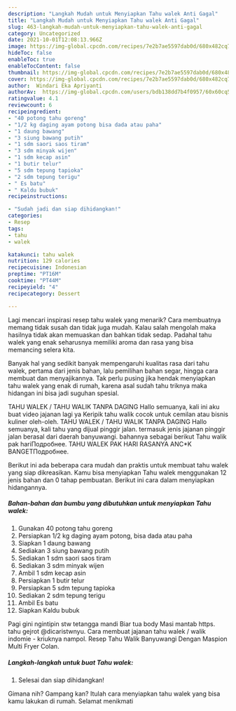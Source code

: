 ```yaml
---
description: "Langkah Mudah untuk Menyiapkan Tahu walek Anti Gagal"
title: "Langkah Mudah untuk Menyiapkan Tahu walek Anti Gagal"
slug: 463-langkah-mudah-untuk-menyiapkan-tahu-walek-anti-gagal
category: Uncategorized
date: 2021-10-01T12:08:13.966Z
image: https://img-global.cpcdn.com/recipes/7e2b7ae5597dab0d/680x482cq70/tahu-walek-foto-resep-utama.jpg
hideToc: false
enableToc: true
enableTocContent: false
thumbnail: https://img-global.cpcdn.com/recipes/7e2b7ae5597dab0d/680x482cq70/tahu-walek-foto-resep-utama.jpg
cover: https://img-global.cpcdn.com/recipes/7e2b7ae5597dab0d/680x482cq70/tahu-walek-foto-resep-utama.jpg
author:  Windari Eka Apriyanti
authorAv:  https://img-global.cpcdn.com/users/bdb138dd7b4f0957/60x60cq50/avatar.jpg
ratingvalue: 4.1
reviewcount: 6
recipeingredient:
- "40 potong tahu goreng"
- "1/2 kg daging ayam potong bisa dada atau paha"
- "1 daung bawang"
- "3 siung bawang putih"
- "1 sdm saori saos tiram"
- "3 sdm minyak wijen"
- "1 sdm kecap asin"
- "1 butir telur"
- "5 sdm tepung tapioka"
- "2 sdm tepung terigu"
- " Es batu"
- " Kaldu bubuk"
recipeinstructions:

- "Sudah jadi dan siap dihidangkan!"
categories:
- Resep
tags:
- tahu
- walek

katakunci: tahu walek 
nutrition: 129 calories
recipecuisine: Indonesian
preptime: "PT16M"
cooktime: "PT44M"
recipeyield: "4"
recipecategory: Dessert

---
```



Lagi mencari inspirasi resep tahu walek yang menarik? Cara membuatnya memang tidak susah dan tidak juga mudah. Kalau salah mengolah maka hasilnya tidak akan memuaskan dan bahkan tidak sedap. Padahal tahu walek yang enak seharusnya memiliki aroma dan rasa yang bisa memancing selera kita.


Banyak hal yang sedikit banyak mempengaruhi kualitas rasa dari tahu walek, pertama dari jenis bahan, lalu pemilihan bahan segar, hingga cara membuat dan menyajikannya. Tak perlu pusing jika hendak menyiapkan tahu walek yang enak di rumah, karena asal sudah tahu triknya maka hidangan ini bisa jadi suguhan spesial.

TAHU WALEK / TAHU WALIK TANPA DAGING Hallo semuanya, kali ini aku buat video jajanan lagi ya Keripik tahu walik cocok untuk cemilan atau bisnis kuliner oleh-oleh. TAHU WALEK / TAHU WALIK TANPA DAGING Hallo semuanya, kali tahu yang dijual pinggir jalan. termasuk jenis jajanan pinggir jalan berasal dari daerah banyuwangi. bahannya sebagai berikut Tahu walik pak hariПодробнее. TAHU WALEK PAK HARI RASANYA ANC*K BANGETПодробнее.


Berikut ini ada beberapa cara mudah dan praktis untuk membuat tahu walek yang siap dikreasikan. Kamu bisa menyiapkan Tahu walek menggunakan 12 jenis bahan dan 0 tahap pembuatan. Berikut ini cara dalam menyiapkan hidangannya.

<!--inarticleads1-->

##### Bahan-bahan dan bumbu yang dibutuhkan untuk menyiapkan Tahu walek:

1. Gunakan 40 potong tahu goreng
1. Persiapkan 1/2 kg daging ayam potong, bisa dada atau paha
1. Siapkan 1 daung bawang
1. Sediakan 3 siung bawang putih
1. Sediakan 1 sdm saori saos tiram
1. Sediakan 3 sdm minyak wijen
1. Ambil 1 sdm kecap asin
1. Persiapkan 1 butir telur
1. Persiapkan 5 sdm tepung tapioka
1. Sediakan 2 sdm tepung terigu
1. Ambil  Es batu
1. Siapkan  Kaldu bubuk


Pagi gini ngintipin stw tetangga mandi Biar tua body Masi mantab https. tahu gejrot @dicaristwnyu. Cara membuat jajanan tahu walek / walik indomie - kriuknya nampol. Resep Tahu Walik Banyuwangi Dengan Maspion Multi Fryer Colan. 

<!--inarticleads2-->

##### Langkah-langkah untuk buat Tahu walek:


1. Selesai dan siap dihidangkan!



Gimana nih? Gampang kan? Itulah cara menyiapkan tahu walek yang bisa kamu lakukan di rumah. Selamat menikmati
